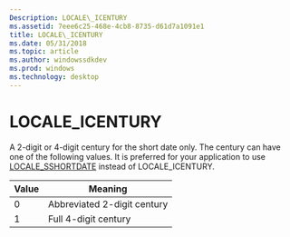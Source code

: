 ```yaml
---
Description: LOCALE\_ICENTURY
ms.assetid: 7eee6c25-468e-4cb8-8735-d61d7a1091e1
title: LOCALE\_ICENTURY
ms.date: 05/31/2018
ms.topic: article
ms.author: windowssdkdev
ms.prod: windows
ms.technology: desktop
---
```


# LOCALE\_ICENTURY

A 2-digit or 4-digit century for the short date only. The century can have one of the following values. It is preferred for your application to use [LOCALE\_SSHORTDATE](locale-sshortdate.md) instead of LOCALE\_ICENTURY.



| Value | Meaning                     |
|-------|-----------------------------|
| 0     | Abbreviated 2-digit century |
| 1     | Full 4-digit century        |



 

 

 



